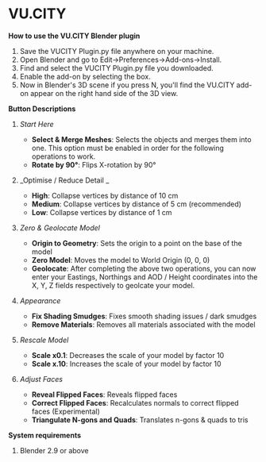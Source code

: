 # VU.CITY

**How to use the VU.CITY Blender plugin**
1. Save the VUCITY Plugin.py file anywhere on your machine. 
2. Open Blender and go to Edit->Preferences->Add-ons->Install.
3. Find and select the VUCITY Plugin.py file you downloaded.
4. Enable the add-on by selecting the box.
5. Now in Blender's 3D scene if you press N, you'll find the VU.CITY add-on appear on the right hand side of the 3D view.

**Button Descriptions**
1. _Start Here_
   - **Select & Merge Meshes**: Selects the objects and merges them into one. This option must be enabled in order for the following operations to work.
   - **Rotate by 90°**: Flips X-rotation by 90°
   
2. _Optimise / Reduce Detail _
   - **High**: Collapse vertices by distance of 10 cm
   - **Medium**: Collapse vertices by distance of 5 cm (recommended)
   - **Low**: Collapse vertices by distance of 1 cm

3. _Zero & Geolocate Model_
   - **Origin to Geometry**: Sets the origin to a point on the base of the model
   - **Zero Model**: Moves the model to World Origin (0, 0, 0)
   - **Geolocate**: After completing the above two operations, you can now enter your Eastings, Northings and AOD / Height coordinates into the X, Y, Z fields respectively to geolcate your model.

4. _Appearance_
   - **Fix Shading Smudges**: Fixes smooth shading issues / dark smudges
   - **Remove Materials**: Removes all materials associated with the model

5. _Rescale Model_
   - **Scale x0.1**: Decreases the scale of your model by factor 10
   - **Scale x.10**: Increases the scale of your model by factor 10
  
6. _Adjust Faces_
   - **Reveal Flipped Faces**: Reveals flipped faces
   - **Correct Flipped Faces**: Recalculates normals to correct flipped faces (Experimental)
   - **Triangulate N-gons and Quads**: Translates n-gons & quads to tris
     

**System requirements**
1. Blender 2.9 or above


